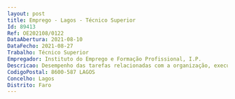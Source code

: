 ```yaml
--- 
layout: post
title: Emprego - Lagos - Técnico Superior
Id: 89413
Ref: OE202108/0122
DataAbertura: 2021-08-10
DataFecho: 2021-08-27
Trabalho: Técnico Superior
Empregador: Instituto do Emprego e Formação Profissional, I.P.
Descricao: Desempenho das tarefas relacionadas com a organização, execução, gestãoacompanhamento e avaliação de ações de formação profissional dirigidas a jovens eadultos, designadamente   Atendimento de candidatos   Conhecimentos ao nível da informação e orientação profissional   Organização e planificação de ações de formação profissional   Seleção de equipas formativas e entidades formadoras,  Acompanhamento de ações de formação profissional   Registo e processamento de dados nos sistemas informáticos   Organizar e manter atualizados os processos técnico pedagógicos   Intervenção preferencial nos concelhos de Lagos, Vila do Bispo e Aljezur.
CodigoPostal: 8600-587 LAGOS
Concelho: Lagos
Distrito: Faro
--- 
```

